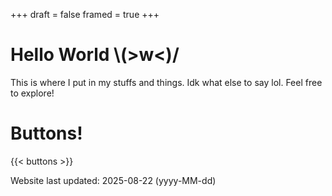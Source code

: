+++
draft = false
framed = true
+++
# **Hello World \\(>w<)/**

This is where I put in my stuffs and things.
Idk what else to say lol. Feel free to explore!

# **Buttons!**
{{< buttons >}}

Website last updated: 2025-08-22 (yyyy-MM-dd)
